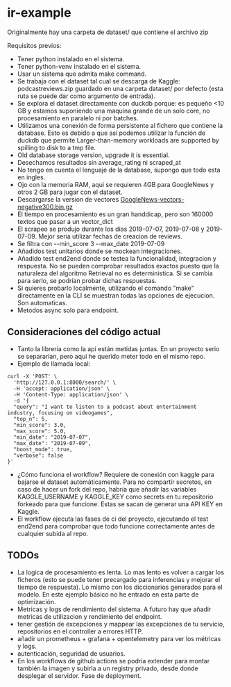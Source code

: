 # ir-example

Originalmente hay una carpeta de dataset/ que contiene el archivo zip

Requisitos previos:

- Tener python instalado en el sistema.
- Tener python-venv instalado en el sistema.
- Usar un sistema que admita make command.
- Se trabaja con el dataset tal cual se descarga de Kaggle: podcastreviews.zip guardado en una carpeta dataset/ por defecto (esta ruta se puede dar como argumento de entrada).
- Se explora el dataset directamente con duckdb porque: es pequeño <10 GB y estamos suponiendo una maquina grande de un solo core, no procesamiento en paralelo ni por batches.
- Utilizamos una conexión de forma persistente al fichero que contiene la database. Esto es debido a que así podemos utilizar la función de duckdb que permite Larger-than-memory workloads are supported by spilling to disk to a tmp file.
- Old database storage version, upgrade it is essential.
- Desechamos resultados sin average_rating ni scraped_at
- No tengo en cuenta el lenguaje de la database, supongo que todo esta en ingles.
- Ojo con la memoria RAM, aqui se requieren 4GB para GoogleNews y otros 2 GB para jugar con el dataset.
- Descargarse la version de vectores [GoogleNews-vectors-negative300.bin.gz](https://drive.google.com/file/d/0B7XkCwpI5KDYNlNUTTlSS21pQmM/edit?usp=sharing)
- El tiempo en procesamiento es un gran handdicap, pero son 160000 textos que pasar a un vector_dict
- El scrapeo se produjo durante los dias 2019-07-07, 2019-07-08 y 2019-07-09. Mejor seria utilizar fechas de creacion de reviews.
- Se filtra con --min_score 3 --max_date 2019-07-09
- Añadidos test unitarios donde se mockean integraciones.
- Añadido test end2end donde se testea la funcionalidad, integracion y respuesta. No se pueden comprobar resultados exactos puesto que la naturaleza del algoritmo Retrieval no es deterministica. Si se cambia para serlo, se podrían probar dichas respuestas.
- Si quieres probarlo localmente, utilizando el comando "make" directamente en la CLI se muestran todas las opciones de ejecucion. Son automaticas.
- Metodos async solo para endpoint.

## Consideraciones del código actual

- Tanto la librería como la api están metidas juntas. En un proyecto serio se separarían, pero aquí he querido meter todo en el mismo repo.
- Ejemplo de llamada local:
```
curl -X 'POST' \
  'http://127.0.0.1:8000/search/' \
  -H 'accept: application/json' \
  -H 'Content-Type: application/json' \
  -d '{
  "query": "I want to listen to a podcast about entertainment industry, focusing on videogames", 
  "top_n": 5,
  "min_score": 3.0,
  "max_score": 5.0,
  "min_date": "2019-07-07", 
  "max_date": "2019-07-09",
  "boost_mode": true,
  "verbose": false
}'
```
- ¿Cómo funciona el workflow? Requiere de conexión con kaggle para bajarse el dataset automáticamente. Para no compartir secretos, en caso de hacer un fork del repo, habría que añadir las variables KAGGLE_USERNAME y KAGGLE_KEY como secrets en tu repositorio forkeado para que funcione. Estas se sacan de generar una API KEY en Kaggle.
- El workflow ejecuta las fases de ci del proyecto, ejecutando el test end2end para comprobar que todo funcione correctamente antes de cualquier subida al repo.


## TODOs

- La logica de procesamiento es lenta. Lo mas lento es volver a cargar los ficheros (esto se puede tener precargado para inferencias y mejorar el tiempo de respuesta). Lo mismo con los diccionarios generados para el modelo. En este ejemplo básico no he entrado en esta parte de optimización.
- Metricas y logs de rendimiento del sistema. A futuro hay que añadir metricas de utilizacion y rendimiento del endpoint.
- tener gestión de excepciones y mappear las excepciones de tu servicio, repositorios en el controller a errores HTTP.
- añadir un prometheus + grafana + opentelemetry para ver los métricas y logs.
- autenticación, seguridad de usuarios.
- En los workflows de github actions se podría extender para montar también la imagen y subirla a un registry privado, desde donde desplegar el servidor. Fase de deployment.
